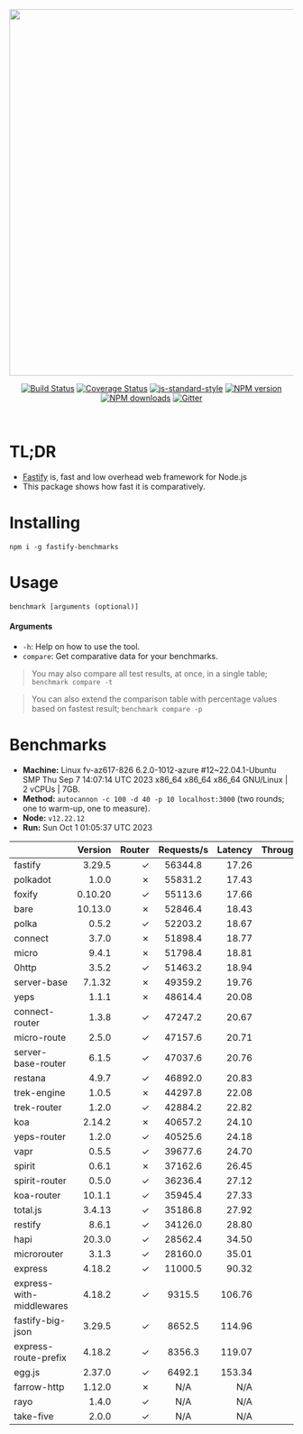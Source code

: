 <div align="center">
<img src="https://github.com/fastify/graphics/raw/master/full-logo.png" width="650" height="auto"/>
</div>

<div align="center">

[![Build Status](https://travis-ci.org/fastify/fastify.svg?branch=master)](https://travis-ci.org/fastify/fastify)
[![Coverage Status](https://coveralls.io/repos/github/fastify/fastify/badge.svg?branch=master)](https://coveralls.io/github/fastify/fastify?branch=master)
[![js-standard-style](https://img.shields.io/badge/code%20style-standard-brightgreen.svg?style=flat)](http://standardjs.com/)
[![NPM version](https://img.shields.io/npm/v/fastify.svg?style=flat)](https://www.npmjs.com/package/fastify)
[![NPM downloads](https://img.shields.io/npm/dm/fastify.svg?style=flat)](https://www.npmjs.com/package/fastify) [![Gitter](https://badges.gitter.im/gitterHQ/gitter.svg)](https://gitter.im/fastify)
</div>
<br />

# TL;DR

* [Fastify](https://github.com/fastify/fastify) is, fast and low overhead web framework for Node.js
* This package shows how fast it is comparatively.

# Installing

```
npm i -g fastify-benchmarks
```

# Usage

```
benchmark [arguments (optional)]
```

#### Arguments

* `-h`: Help on how to use the tool.
* `compare`: Get comparative data for your benchmarks.

> You may also compare all test results, at once, in a single table; `benchmark compare -t`

> You can also extend the comparison table with percentage values based on fastest result; `benchmark compare -p`
# Benchmarks
* __Machine:__ Linux fv-az617-826 6.2.0-1012-azure #12~22.04.1-Ubuntu SMP Thu Sep  7 14:07:14 UTC 2023 x86_64 x86_64 x86_64 GNU/Linux | 2 vCPUs | 7GB.
* __Method:__ `autocannon -c 100 -d 40 -p 10 localhost:3000` (two rounds; one to warm-up, one to measure).
* __Node:__ `v12.22.12`
* __Run:__ Sun Oct  1 01:05:37 UTC 2023

|                          | Version | Router | Requests/s | Latency | Throughput/Mb |
| :--                      | --:     | --:    | :-:        | --:     | --:           |
| fastify                  | 3.29.5  | ✓      | 56344.8    | 17.26   | 10.05         |
| polkadot                 | 1.0.0   | ✗      | 55831.2    | 17.43   | 9.96          |
| foxify                   | 0.10.20 | ✓      | 55113.6    | 17.66   | 9.04          |
| bare                     | 10.13.0 | ✗      | 52846.4    | 18.43   | 9.42          |
| polka                    | 0.5.2   | ✓      | 52203.2    | 18.67   | 9.31          |
| connect                  | 3.7.0   | ✗      | 51898.4    | 18.77   | 9.25          |
| micro                    | 9.4.1   | ✗      | 51798.4    | 18.81   | 9.24          |
| 0http                    | 3.5.2   | ✓      | 51463.2    | 18.94   | 9.18          |
| server-base              | 7.1.32  | ✗      | 49359.2    | 19.76   | 8.80          |
| yeps                     | 1.1.1   | ✗      | 48614.4    | 20.08   | 8.67          |
| connect-router           | 1.3.8   | ✓      | 47247.2    | 20.67   | 8.43          |
| micro-route              | 2.5.0   | ✓      | 47157.6    | 20.71   | 8.41          |
| server-base-router       | 6.1.5   | ✓      | 47037.6    | 20.76   | 8.39          |
| restana                  | 4.9.7   | ✓      | 46892.0    | 20.83   | 8.36          |
| trek-engine              | 1.0.5   | ✗      | 44297.8    | 22.08   | 7.27          |
| trek-router              | 1.2.0   | ✓      | 42884.2    | 22.82   | 7.03          |
| koa                      | 2.14.2  | ✗      | 40657.2    | 24.10   | 7.25          |
| yeps-router              | 1.2.0   | ✓      | 40525.6    | 24.18   | 7.23          |
| vapr                     | 0.5.5   | ✓      | 39677.6    | 24.70   | 6.51          |
| spirit                   | 0.6.1   | ✗      | 37162.6    | 26.45   | 6.63          |
| spirit-router            | 0.5.0   | ✓      | 36236.4    | 27.12   | 6.46          |
| koa-router               | 10.1.1  | ✓      | 35945.4    | 27.33   | 6.41          |
| total.js                 | 3.4.13  | ✓      | 35186.8    | 27.92   | 10.77         |
| restify                  | 8.6.1   | ✓      | 34126.0    | 28.80   | 6.15          |
| hapi                     | 20.3.0  | ✓      | 28562.4    | 34.50   | 5.09          |
| microrouter              | 3.1.3   | ✓      | 28160.0    | 35.01   | 5.02          |
| express                  | 4.18.2  | ✓      | 11000.5    | 90.32   | 1.96          |
| express-with-middlewares | 4.18.2  | ✓      | 9315.5     | 106.76  | 3.57          |
| fastify-big-json         | 3.29.5  | ✓      | 8652.5     | 114.96  | 99.54         |
| express-route-prefix     | 4.18.2  | ✓      | 8356.3     | 119.07  | 3.09          |
| egg.js                   | 2.37.0  | ✓      | 6492.1     | 153.34  | 2.28          |
| farrow-http              | 1.12.0  | ✗      | N/A        | N/A     | N/A           |
| rayo                     | 1.4.0   | ✓      | N/A        | N/A     | N/A           |
| take-five                | 2.0.0   | ✓      | N/A        | N/A     | N/A           |
